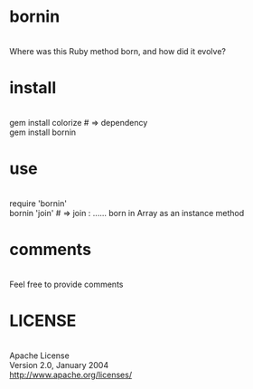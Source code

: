 bornin
======
<br/>Where was this Ruby method born, and how did it evolve? 

install
=======
<br/>gem install colorize # => dependency 
<br/>gem install bornin 

use
===
<br/>require 'bornin' 
<br/>bornin 'join' # => join : ...... born in Array as an instance method 

comments
========
<br/>Feel free to provide comments 

LICENSE
=======
<br/>Apache License 
<br/>Version 2.0, January 2004 
<br/>http://www.apache.org/licenses/ 
